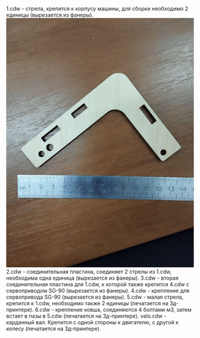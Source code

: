 1.cdw - стрела, крепится к корпусу машины, для сборки необходимо 2 единицы (вырезается из фанеры).
![Выглядит так:](https://github.com/kovsh67/kovsh/blob/main/1.jpg)
2.cdw - соединительная пластина, соединяет 2 стрелы из 1.cdw, необходима одна единица (вырезается из фанеры).
3.cdw - вторая соединительная пластина для 1.cdw, к которой также крепится 4.cdw с сервоприводом SG-90 (вырезается из фанеры).
4.cdw - крепление для сервопривода SG-90 (вырезается из фанеры).
5.cdw - малая стрела, крепится к 1.cdw, необходимо также 2 единицы (печатается на 3д-принтере).
6.cdw - крепление ковша, соединяются 4 болтами м3, затем встает в пазы в 5.cdw (печатается на 3д-принтере).
valo.cdw - карданный вал. Крепится с одной стороны к двигателю, с другой к колесу (печатается на 3д-принтере).
